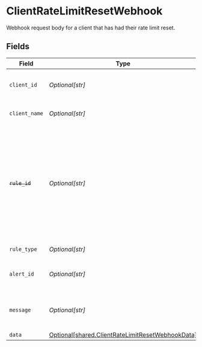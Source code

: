 # ClientRateLimitResetWebhook

Webhook request body for a client that has had their rate limit reset.


## Fields

| Field                                                                                                                                                    | Type                                                                                                                                                     | Required                                                                                                                                                 | Description                                                                                                                                              |
| -------------------------------------------------------------------------------------------------------------------------------------------------------- | -------------------------------------------------------------------------------------------------------------------------------------------------------- | -------------------------------------------------------------------------------------------------------------------------------------------------------- | -------------------------------------------------------------------------------------------------------------------------------------------------------- |
| `client_id`                                                                                                                                              | *Optional[str]*                                                                                                                                          | :heavy_minus_sign:                                                                                                                                       | Unique identifier for your client in Codat.                                                                                                              |
| `client_name`                                                                                                                                            | *Optional[str]*                                                                                                                                          | :heavy_minus_sign:                                                                                                                                       | Name of your client in Codat.                                                                                                                            |
| ~~`rule_id`~~                                                                                                                                            | *Optional[str]*                                                                                                                                          | :heavy_minus_sign:                                                                                                                                       | : warning: ** DEPRECATED **: This will be removed in a future release, please migrate away from it as soon as possible.<br/><br/>Unique identifier for the rule. |
| `rule_type`                                                                                                                                              | *Optional[str]*                                                                                                                                          | :heavy_minus_sign:                                                                                                                                       | The type of rule.                                                                                                                                        |
| `alert_id`                                                                                                                                               | *Optional[str]*                                                                                                                                          | :heavy_minus_sign:                                                                                                                                       | Unique identifier of the webhook event.                                                                                                                  |
| `message`                                                                                                                                                | *Optional[str]*                                                                                                                                          | :heavy_minus_sign:                                                                                                                                       | A human-readable message about the webhook.                                                                                                              |
| `data`                                                                                                                                                   | [Optional[shared.ClientRateLimitResetWebhookData]](../../models/shared/clientratelimitresetwebhookdata.md)                                               | :heavy_minus_sign:                                                                                                                                       | N/A                                                                                                                                                      |